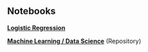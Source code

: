 ## Notebooks

**[Logistic Regression](https://dataplatform.cloud.ibm.com/analytics/notebooks/v2/57a0f034-6120-4b3e-95a5-07be10653f72/view?access_token=73dc7eaec097c4e516eae454a8a2fc26cbaa142d99c03c55f29afadee50dfe89)**

**[Machine Learning / Data Science](https://github.com/spmielke/Machine-learning-notebooks)** (Repository)
